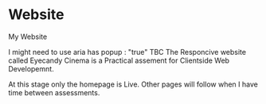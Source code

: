 # Website

My Website

I might need to use aria has popup : "true" TBC
The Responcive website called Eyecandy Cinema is a Practical assement for Clientside Web Developemnt.

At this stage only the homepage is Live. Other pages will follow when I have time between assessments.
